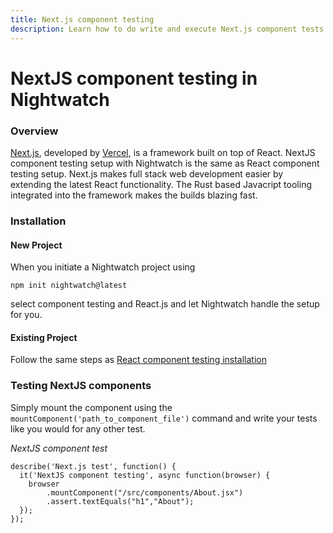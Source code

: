 ```yaml
---
title: Next.js component testing
description: Learn how to do write and execute Next.js component tests in Nightwatch.
---
```

<div class="page-header"><h1>NextJS component testing in Nightwatch</h1></div>

### Overview
[Next.js][1], developed by [Vercel][2], is a framework built on top of React. NextJS component testing setup with Nightwatch is the same as React component testing setup. Next.js makes full stack web development easier by extending the latest React functionality. The Rust based Javacript tooling integrated into the framework makes the builds blazing fast. 

### Installation

#### New Project
When you initiate a Nightwatch project using 
<pre class="hide-indicator"><code class="language-bash">npm init nightwatch@latest</code></pre>

select component testing and React.js and let Nightwatch handle the setup for you. 


#### Existing Project
Follow the same steps as [React component testing installation][3]

### Testing NextJS components
Simply mount the component using the `mountComponent('path_to_component_file')` command and write your tests like you would for any other test.


<div class="sample-test"><i>NextJS component test</i><pre class="line-numbers language-javascript"><code class="language-javascript">describe('Next.js test', function() {
  it('NextJS component testing', async function(browser) {
    browser
        .mountComponent("/src/components/About.jsx")
        .assert.textEquals("h1","About");
  }); 
}); 
</code></pre></div>

[1]:	https://nextjs.org/
[2]:  https://vercel.com/
[3]:	https://nightwatchjs.org/guide/component-testing/testing-react-components.html#installation